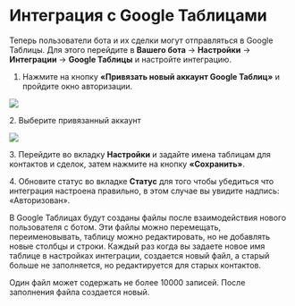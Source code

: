 # Интеграция с Google Таблицами



Теперь пользователи бота и их сделки могут отправляться в Google Таблицы. Для этого перейдите в **Вашего бота** → **Настройки** → **Интеграции** → **Google Таблицы** и настройте интеграцию.

1. Нажмите на кнопку **«Привязать новый аккаунт Google Таблиц»** и пройдите окно авторизации.

![](../../.gitbook/assets/YZz9dBmgmzM.jpg)



2\. Выберите привязанный аккаунт

![](../../.gitbook/assets/O1r1ODQKNMw.jpg)

3\. Перейдите во вкладку **Настройки** и задайте имена таблицам для контактов и сделок, затем нажмите на кнопку **«Сохранить»**.

4\. Обновите статус во вкладке **Статус** для того чтобы убедиться что интеграция настроена правильно, в этом случае вы увидите надпись: «Авторизован».

В Google Таблицах будут созданы файлы после взаимодействия нового пользователя с ботом. Эти файлы можно перемещать, переименовывать, таблицу можно редактировать, но не добавлять новые столбцы и строки. Каждый раз когда вы задаете новое имя таблице в настройках интеграции, создается новый файл, а старый больше не заполняется, но редактируется для старых контактов.

Один файл может содержать не более 10000 записей. После заполнения файла создается новый.
